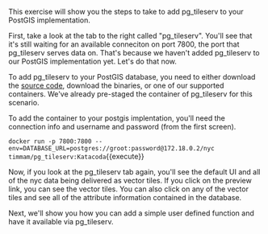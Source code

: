 This exercise will show you the steps to take to add pg_tileserv to your PostGIS implementation. 

First, take a look at the tab to the right called "pg_tileserv". You'll see that it's still waiting for an available conneciton on port 7800, the port that pg_tileserv serves data on. That's because we haven't added pg_tileserv to our PostGIS implementation yet. Let's do that now.

To add pg_tileserv to your PostGIS database, you need to either download the [source code](https://github.com/CrunchyData/pg_tileserv), download the binaries, or one of our supported containers. We've already pre-staged the container of pg_tileserv for this scenario. 

To add the container to your postgis implentation, you'll need the connection info and username and password (from the first screen). 

```docker run -p 7800:7800 --env=DATABASE_URL=postgres://groot:password@172.18.0.2/nyc timmam/pg_tileserv:Katacoda```{{execute}}

Now, if you look at the pg_tileserv tab again, you'll see the default UI and all of the nyc data being delivered as vector tiles. If you click on the preview link, you can see the vector tiles. You can also click on any of the vector tiles and see all of the attribute information contained in the database. 

Next, we'll show you how you can add a simple user defined function and have it available via pg_tileserv.